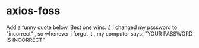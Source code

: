 # axios-foss
Add a funny quote below. Best one wins. :)
I changed my psssword to "incorrect" , so whenever i forgot it , my computer says: 
"YOUR PASSWORD IS INCORRECT"